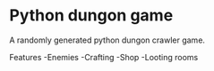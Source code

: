 # Python dungon game

A randomly generated python dungon crawler game. 

Features
-Enemies
-Crafting
-Shop
-Looting rooms


 
